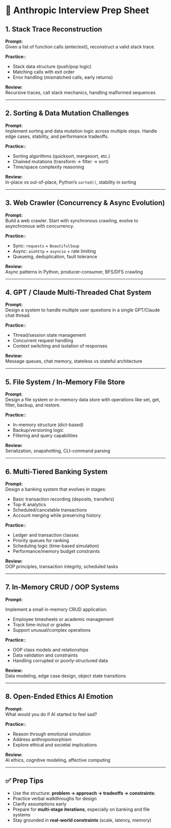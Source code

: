 # 🧠 Anthropic Interview Prep Sheet

## 1. Stack Trace Reconstruction

**Prompt:**  
Given a list of function calls (enter/exit), reconstruct a valid stack trace.

**Practice:**:

- Stack data structure (push/pop logic)
- Matching calls with exit order
- Error handling (mismatched calls, early returns)

**Review:**  
Recursive traces, call stack mechanics, handling malformed sequences

---

## 2. Sorting & Data Mutation Challenges

**Prompt:**  
Implement sorting and data mutation logic across multiple steps. Handle edge cases, stability, and performance tradeoffs.

**Practice:**:

- Sorting algorithms (quicksort, mergesort, etc.)
- Chained mutations (transform → filter → sort)
- Time/space complexity reasoning

**Review:**  
In-place vs out-of-place, Python’s `sorted()`, stability in sorting

---

## 3. Web Crawler (Concurrency & Async Evolution)

**Prompt:**  
Build a web crawler. Start with synchronous crawling, evolve to asynchronous with concurrency.

**Practice:**:

- Sync: `requests` + `BeautifulSoup`
- Async: `aiohttp` + `asyncio` + rate limiting
- Queueing, deduplication, fault tolerance

**Review:**  
Async patterns in Python, producer-consumer, BFS/DFS crawling

---

## 4. GPT / Claude Multi-Threaded Chat System

**Prompt:**  
Design a system to handle multiple user questions in a single GPT/Claude chat thread.

**Practice:**:

- Thread/session state management
- Concurrent request handling
- Context switching and isolation of responses

**Review:**  
Message queues, chat memory, stateless vs stateful architecture

---

## 5. File System / In-Memory File Store

**Prompt:**  
Design a file system or in-memory data store with operations like set, get, filter, backup, and restore.

**Practice:**:

- In-memory structure (dict-based)
- Backup/versioning logic
- Filtering and query capabilities

**Review:**  
Serialization, snapshotting, CLI-command parsing

---

## 6. Multi-Tiered Banking System

**Prompt:**  
Design a banking system that evolves in stages:

- Basic transaction recording (deposits, transfers)
- Top-K analytics
- Scheduled/cancelable transactions
- Account merging while preserving history

**Practice:**:

- Ledger and transaction classes
- Priority queues for ranking
- Scheduling logic (time-based simulation)
- Performance/memory budget constraints

**Review:**  
OOP principles, transaction integrity, scheduled tasks

---

## 7. In-Memory CRUD / OOP Systems

**Prompt:**

Implement a small in-memory CRUD application:

- Employee timesheets or academic management
- Track time-in/out or grades
- Support unusual/complex operations

**Practice:**:

- OOP class models and relationships
- Data validation and constraints
- Handling corrupted or poorly-structured data

**Review:**  
Data modeling, edge case design, object state transitions

---

## 8. Open-Ended Ethics AI Emotion

**Prompt:**  
What would you do if AI started to feel sad?

**Practice:**:

- Reason through emotional simulation
- Address anthropomorphism
- Explore ethical and societal implications

**Review:**  
AI ethics, cognitive modeling, affective computing

---

## ✅ Prep Tips

- Use the structure: **problem → approach → tradeoffs → constraints**:
- Practice verbal walkthroughs for design
- Clarify assumptions early
- Prepare for **multi-stage iterations**, especially on banking and file systems
- Stay grounded in **real-world constraints** (scale, latency, memory)
